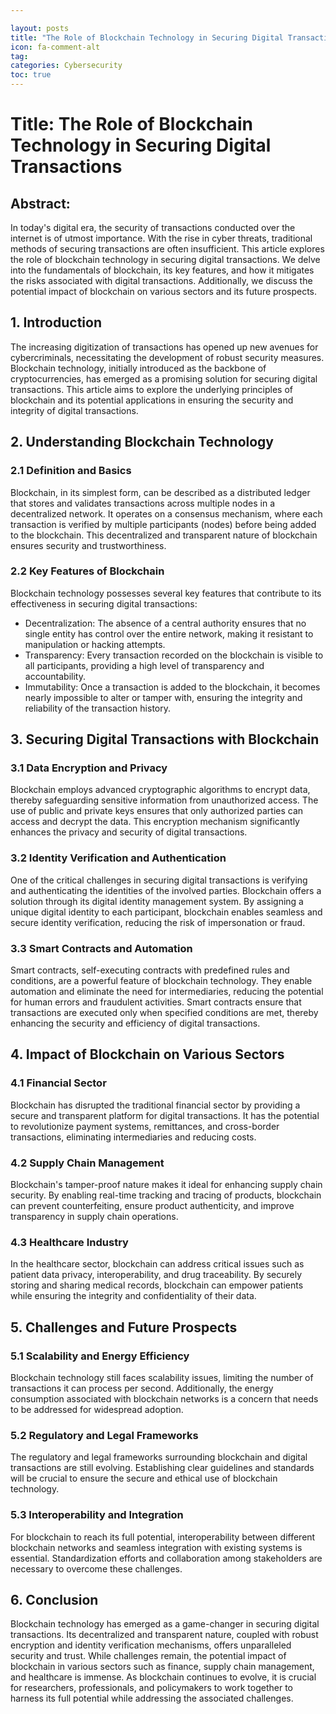 ```yaml
---

layout: posts
title: "The Role of Blockchain Technology in Securing Digital Transactions"
icon: fa-comment-alt
tag:      
categories: Cybersecurity
toc: true
---
```




# Title: The Role of Blockchain Technology in Securing Digital Transactions

## Abstract:
In today's digital era, the security of transactions conducted over the internet is of utmost importance. With the rise in cyber threats, traditional methods of securing transactions are often insufficient. This article explores the role of blockchain technology in securing digital transactions. We delve into the fundamentals of blockchain, its key features, and how it mitigates the risks associated with digital transactions. Additionally, we discuss the potential impact of blockchain on various sectors and its future prospects.

## 1. Introduction
The increasing digitization of transactions has opened up new avenues for cybercriminals, necessitating the development of robust security measures. Blockchain technology, initially introduced as the backbone of cryptocurrencies, has emerged as a promising solution for securing digital transactions. This article aims to explore the underlying principles of blockchain and its potential applications in ensuring the security and integrity of digital transactions.

## 2. Understanding Blockchain Technology
### 2.1 Definition and Basics
Blockchain, in its simplest form, can be described as a distributed ledger that stores and validates transactions across multiple nodes in a decentralized network. It operates on a consensus mechanism, where each transaction is verified by multiple participants (nodes) before being added to the blockchain. This decentralized and transparent nature of blockchain ensures security and trustworthiness.

### 2.2 Key Features of Blockchain
Blockchain technology possesses several key features that contribute to its effectiveness in securing digital transactions:
- Decentralization: The absence of a central authority ensures that no single entity has control over the entire network, making it resistant to manipulation or hacking attempts.
- Transparency: Every transaction recorded on the blockchain is visible to all participants, providing a high level of transparency and accountability.
- Immutability: Once a transaction is added to the blockchain, it becomes nearly impossible to alter or tamper with, ensuring the integrity and reliability of the transaction history.

## 3. Securing Digital Transactions with Blockchain
### 3.1 Data Encryption and Privacy
Blockchain employs advanced cryptographic algorithms to encrypt data, thereby safeguarding sensitive information from unauthorized access. The use of public and private keys ensures that only authorized parties can access and decrypt the data. This encryption mechanism significantly enhances the privacy and security of digital transactions.

### 3.2 Identity Verification and Authentication
One of the critical challenges in securing digital transactions is verifying and authenticating the identities of the involved parties. Blockchain offers a solution through its digital identity management system. By assigning a unique digital identity to each participant, blockchain enables seamless and secure identity verification, reducing the risk of impersonation or fraud.

### 3.3 Smart Contracts and Automation
Smart contracts, self-executing contracts with predefined rules and conditions, are a powerful feature of blockchain technology. They enable automation and eliminate the need for intermediaries, reducing the potential for human errors and fraudulent activities. Smart contracts ensure that transactions are executed only when specified conditions are met, thereby enhancing the security and efficiency of digital transactions.

## 4. Impact of Blockchain on Various Sectors
### 4.1 Financial Sector
Blockchain has disrupted the traditional financial sector by providing a secure and transparent platform for digital transactions. It has the potential to revolutionize payment systems, remittances, and cross-border transactions, eliminating intermediaries and reducing costs.

### 4.2 Supply Chain Management
Blockchain's tamper-proof nature makes it ideal for enhancing supply chain security. By enabling real-time tracking and tracing of products, blockchain can prevent counterfeiting, ensure product authenticity, and improve transparency in supply chain operations.

### 4.3 Healthcare Industry
In the healthcare sector, blockchain can address critical issues such as patient data privacy, interoperability, and drug traceability. By securely storing and sharing medical records, blockchain can empower patients while ensuring the integrity and confidentiality of their data.

## 5. Challenges and Future Prospects
### 5.1 Scalability and Energy Efficiency
Blockchain technology still faces scalability issues, limiting the number of transactions it can process per second. Additionally, the energy consumption associated with blockchain networks is a concern that needs to be addressed for widespread adoption.

### 5.2 Regulatory and Legal Frameworks
The regulatory and legal frameworks surrounding blockchain and digital transactions are still evolving. Establishing clear guidelines and standards will be crucial to ensure the secure and ethical use of blockchain technology.

### 5.3 Interoperability and Integration
For blockchain to reach its full potential, interoperability between different blockchain networks and seamless integration with existing systems is essential. Standardization efforts and collaboration among stakeholders are necessary to overcome these challenges.

## 6. Conclusion
Blockchain technology has emerged as a game-changer in securing digital transactions. Its decentralized and transparent nature, coupled with robust encryption and identity verification mechanisms, offers unparalleled security and trust. While challenges remain, the potential impact of blockchain in various sectors such as finance, supply chain management, and healthcare is immense. As blockchain continues to evolve, it is crucial for researchers, professionals, and policymakers to work together to harness its full potential while addressing the associated challenges.